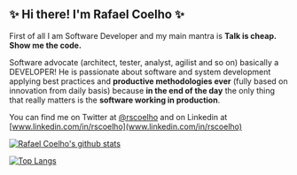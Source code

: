 ## ✨ Hi there! I'm Rafael Coelho ✨

First of all I am Software Developer and my main mantra is **Talk is cheap. Show me the code.**

Software advocate (architect, tester, analyst, agilist and so on) basically a DEVELOPER! He is passionate about software and system development applying best practices and **productive methodologies ever** (fully based on innovation from daily basis) because **in the end of the day** the only thing that really matters is the **software working in production**.

You can find me on Twitter at [@rscoelho](https://twitter.com/rsacoelho) and on Linkedin at [www.linkedin.com/in/rscoelho](www.linkedin.com/in/rscoelho)

[![Rafael Coelho's github stats](https://github-readme-stats.vercel.app/api?username=rafaelcoelho&show_icons=true&theme=radical)](https://github.com/anuraghazra/github-readme-stats)

[![Top Langs](https://github-readme-stats.vercel.app/api/top-langs?username=rafaelcoelho&show_icons=true&theme=radical&layout-compact)](https://github.com/anuraghazra/github-readme-stats)

<!--
**rafaelcoelho/rafaelcoelho** is a ✨ _special_ ✨ repository because its `README.md` (this file) appears on your GitHub profile.

Here are some ideas to get you started:

- 🔭 I’m currently working on ...
- 🌱 I’m currently learning ...
- 👯 I’m looking to collaborate on ...
- 🤔 I’m looking for help with ...
- 💬 Ask me about ...
- 📫 How to reach me: ...
- 😄 Pronouns: ...
- ⚡ Fun fact: ...
-->
